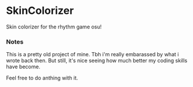 # SkinColorizer

Skin colorizer for the rhythm game osu!

### Notes
This is a pretty old project of mine. Tbh i'm really embarassed by what i wrote back then. But still, it's nice seeing how much better my coding skills have become. 

Feel free to do anthing with it.  

